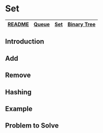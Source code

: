# Set

| [README](README.md) | [Queue](queue.md) | [Set](set.md) | [Binary Tree](binaryTree.md) |
| ------------------- | ----------------- | ------------- | ---------------------------- |

## Introduction

## Add

## Remove

## Hashing

## Example

## Problem to Solve
